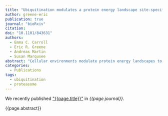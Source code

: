 ```yaml
---
title: "Ubiquitination modulates a protein energy landscape site-specifically with consequences for proteasomal degradation"
author: greene-eric
publication: true
journal: "bioRxiv"
citation: 
doi: "10.1101/843631"
authors:
  - Emma C. Carroll
  - Eric R. Greene
  - Andreas Martin
  - Susan Marqusee
abstract: "Cellular environments modulate protein energy landscapes to drive important biology, where small perturbations are consequential for biological signaling, allostery, and other vital processes. The energetic effects of ubiquitination are interesting due to its potential influence on degradation by the 26S proteasome, which requires intrinsically flexible or unstructured initiation regions that many known proteasome substrates lack. We generated proteins with natively attached, isopeptide-linked ubiquitin in structured domains to assess the energetic changes contributed by ubiquitin and how such changes manifest at the proteasome. Ubiquitination at sensitive sites destabilizes the native structure, and thereby increases the rate of degradation for substrates containing unstructured initiation regions. Importantly, this ubiquitination can even induce those requisite regions in well-folded proteins for proteasomal engagement. Our results indicate a biophysical role of site-specific ubiquitination as a potential regulatory mechanism for energy-dependent substrate degradation."
categories:
  - Publications
tags:
  - ubiquitination
  - proteasome
---
```


We recently published ["{{page.title}}"](https://doi.org/{{page.doi}}) in *{{page.journal}}*.

{{page.abstract}}
